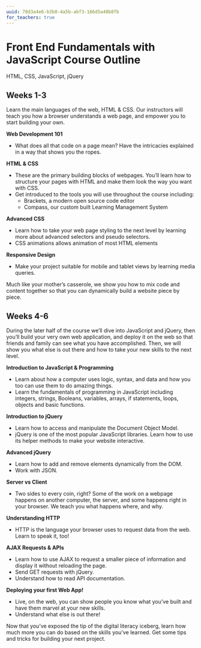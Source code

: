 ```yaml
---
uuid: 78d3a4e6-b3b0-4a5b-abf3-166d5a48b8fb
for_teachers: true
---
```


# Front End Fundamentals with JavaScript Course Outline
HTML, CSS, JavaScript, jQuery

## Weeks 1-3

Learn the main languages of the web, HTML & CSS. Our instructors will teach you how a browser understands a web page, and empower you to start building your own.

**Web Development 101**
  - What does all that code on a page mean? Have the intricacies explained in a way that shows you the ropes.

**HTML & CSS**
  - These are the primary building blocks of webpages. You’ll learn how to  structure your pages with HTML and make them look the way you want with CSS.
  - Get introduced to the tools you will use throughout the course including:
    - Brackets, a modern open source code editor
    - Compass, our custom built Learning Management System

**Advanced CSS**
  - Learn how to take your web page styling to the next level by learning more about advanced selectors and pseudo selectors.
  - CSS animations allows animation of most HTML elements

**Responsive Design**
  - Make your project suitable for mobile and tablet views by learning media queries.

Much like your mother’s casserole, we show you how to mix code and content together so that you can dynamically build a website piece by piece.

## Weeks 4-6

During the later half of the course we’ll dive into JavaScript and jQuery, then you’ll build your very own web application, and deploy it on the web so that friends and family can see what you have accomplished. Then, we will show you what else is out there and how to take your new skills to the next level.

**Introduction to JavaScript & Programming**
  - Learn about how a computer uses logic, syntax, and data and how you too can use them to do amazing things.
  - Learn the fundamentals of programming in JavaScript including integers,  strings, Booleans, variables, arrays, if statements, loops, objects and basic functions.

**Introduction to jQuery**
  - Learn how to access and manipulate the Document Object Model.
  - jQuery is one of the most popular JavaScript libraries. Learn how to use its helper methods to make your website interactive.

**Advanced jQuery**
  - Learn how to add and remove elements dynamically from the DOM.
  - Work with JSON.

**Server vs Client**
  - Two sides to every coin, right? Some of the work on a webpage happens on another computer, the server, and some happens right in your browser. We teach you what happens where, and why.

**Understanding HTTP**
  - HTTP is the language your browser uses to request data from the web. Learn to speak it, too!

**AJAX Requests & APIs**
  - Learn how to use AJAX to request a smaller piece of information and display it without reloading the page.
  - Send GET requests with jQuery.
  - Understand how to read API documentation.

**Deploying your first Web App!**
  - Live, on the web, you can show people you know what you’ve built and have them marvel at your new skills.
  - Understand what else is out there!

Now that you’ve exposed the tip of the digital literacy iceberg, learn how much more you can do based on the skills you’ve learned. Get some tips and tricks for building your next project.
